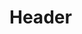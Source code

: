 <!-- TITLE: Moonshock -->
<!-- SUBTITLE: Shocks your target with harsh moonlight, causing between 268 and 314 damage. -->

# Header